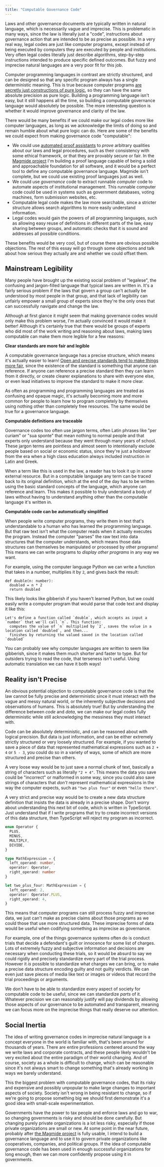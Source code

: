 ```yaml
---
title: "Computable Governance Code"
---
```


Laws and other governance documents are typically written in natural language, which is necessarily vague and imprecise. This is problematic in many ways, since the law is literally just a "code", instructions about governance action that are intended to be as precise as possible. In a very real way, legal codes are just like computer programs, except instead of being executed by computers they are executed by people and institutions. Very often legal codes literally just describe algorithms, step-by-step instructions intended to produce specific defined outcomes. But fuzzy and imprecise natural languages are a very poor fit for this job.

Computer programming languages in contrast are strictly structured, and can be designed so that any specific program always has a single deterministic meaning. This is true because computer programs [are secretly just constructions of pure logic](https://en.wikipedia.org/wiki/Curry%E2%80%93Howard_correspondence), so they can have the same absolute precision as pure logic. Building a programming language isn't easy, but it still happens all the time, so building a computable governance language would absolutely be possible. The more interesting question is whether it would improve governance and clarity of the law.

There would be many benefits if we could make our legal codes more like computer languages, as long as we acknowledge the limits of doing so and remain humble about what pure logic can do. Here are some of the benefits we could expect from making governance code "computable":

- We could use [automated proof assistants](https://en.wikipedia.org/wiki/Proof_assistant) to *prove* arbitrary qualities about our laws and legal procedures, such as their consistency with some ethical framework, or that they are provably secure or fair. In the [Magmide project](https://github.com/magmide/magmide) I'm building a proof language capable of being a solid and approachable foundation for all software, and it would be a perfect tool to define any computable governance language. Magmide isn't complete, but we could use existing proof languages just as well.
- We could use *governance* code to extract runnable *computer* code to automate aspects of institutional management. This runnable computer code could be used in systems such as government databases, voting machines, form submission websites, etc.
- Computable legal code makes the law more searchable, since a stricter structure allows search algorithms to more easily understand information.
- Legal codes would gain the powers of all programming languages, such as allowing easy reuse of definitions in different parts of the law, easy sharing between groups, and automatic checks that it is sound and addresses all possible conditions.

These benefits would be very cool, but of course there are obvious possible objections. The rest of this essay will go through some objections and talk about how serious they actually are and whether we could offset them.

## Mainstream Legibility

Many people have brought up the existing social problem of "legalese", the confusing and jargon-filled language that typical laws are written in. It's a fairly serious problem if the laws that govern a group can't actually be understood by most people in that group, and that lack of legibility can unfairly empower a small group of experts since they're the only ones that can successfully navigate and change the law.

Although at first glance it might seem that making governance codes would only make this problem worse, I'm actually convinced it would make it better! Although it's certainly true that there would be groups of experts who did most of the work writing and reasoning about laws, making laws computable can make them more legible for a few reasons:

**Clear standards are more fair and legible**

A computable governance language has a precise structure, which means it's actually easier to learn! [Open and precise standards tend to make things more fair](https://astralcodexten.substack.com/p/contra-weyl-on-technocracy), since the existence of the standard is something that anyone can reference. If anyone can reference a precise standard then they can learn from it directly, or create clearer explanations to share with everyone else, or even lead initiatives to improve the standard to make it more clear.

As often as programming and programming languages are treated as confusing and opaque magic, it's actually becoming more and more common for people to learn how to program completely by themselves using nothing other than completely free resources. The same would be true for a governance language.

**Computable definitions are traceable**

Governance codes too often use jargon terms, often Latin phrases like "per curiam" or "sua sponte" that mean nothing to normal people and that experts only understand because they went through many years of school. These jargon terms are pointless and almost seem to intentionally exclude people based on social or economic status, since they're just a holdover from the era when a high class education always included instruction in Latin and Greek.

When a term like this is used in the law, a reader has to look it up in some external resource. But in a computable language any term can be traced back to its original definition, which at the end of the day has to be written using the basic standard concepts of the language, which anyone can reference and learn. This makes it possible to truly understand a body of laws without having to understand anything other than the computable language it's written in.

**Computable code can be automatically simplified**

When people write computer programs, they write them in text that's understandable to a human who has learned the programming language. But that raw text isn't what the computer reads when it actually executes the program. Instead the computer "parses" the raw text into data structures that the computer understands, which means those data structures can themselves be manipulated or processed by other programs! This means we can write programs to *display other programs* in any way we want.

For example, using the computer language Python we can write a function that takes in a number, multiplies it by `2`, and gives back the result:

```
def double(n: number):
  doubled = n * 2
  return doubled
```

This likely looks like gibberish if you haven't learned Python, but we could easily write a computer program that would parse that code text and display it like this:

```
Let's define a function called `double`, which accepts as input a `number` that we'll call `n`. This function:
  computes the value of `n` multiplied by `2`, saves the value in a location called `doubled`, and then...
  finishes by returning the valued saved in the location called `doubled`
```

You can probably see why computer languages are written to seem like gibberish, since it makes them much shorter and faster to type. But for outsiders trying to read the code, that terseness isn't useful. Using automatic translation we can have it both ways!

<!-- governance engineers -->

## Reality isn't Precise

An obvious potential objection to computable governance code is that the law cannot be fully precise and deterministic since it must interact with the vague and messy natural world, or the inherently subjective decisions and observations of humans. This is absolutely true! But by understanding the difference between *code* and *data*, we can make our legal codes fully deterministic while still acknowledging the messiness they must interact with.

Code can be absolutely deterministic, and can be reasoned about with logical precision. But data is just information, and can be either extremely strictly structured or very loosely structured. For example, if you wanted to save a piece of data that represented mathematical expressions such as `2 + 4` or `5 - 3`, you could do so in a variety of ways, some of which are more structured and precise than others.

A very loose way would be to just save a normal chunk of text, basically a string of characters such as literally `"2 + 4"`. This means the data you save could be "incorrect" or malformed in some way, since you could also save strings of characters that *don't* represent mathematical expressions in the way the computer expects, such as `"two plus four"` or even `"hello there"`.

A very strict and precise way would be to create a new data structure definition that insists the data is already in a precise shape. Don't worry about understanding this next bit of code, which is written in TypeScript. Just understand that if I write programs that try to create incorrect versions of this data structure, then TypeScript will reject my program as incorrect.

```ts
enum Operator {
  PLUS,
  MINUS,
  MULTIPLY,
  DIVIDE,
}

type MathExpression = {
  left_operand: number,
  operator: Operator,
  right_operand: number
}

let two_plus_four: MathExpression = {
  left_operand: 2,
  operator: Operator.PLUS,
  right_operand: 4,
}
```

This means that computer programs can still process fuzzy and imprecise data, we just can't make as precise claims about those programs as we could those that use more structured data. These imprecise forms of data would be useful when codifying something as imprecise as governance.

For example, one of the things governance systems often do is conduct trials that decide a defendant's guilt or innocence for some list of charges. Lots of extremely fuzzy and subjective information and decisions are necessary when conducting these trials, so it would be absurd to say we could rigidly and precisely standardize every part of the trial process. However it *is* possible to standardize what charges we can bring, or to make a precise data structure encoding guilty and not guilty verdicts. We can even just save pieces of media like text or images or videos that record the trial proceedings or arguments.

We don't have to be able to standardize every aspect of society for computable code to be useful, since we can standardize *parts* of it. Whatever precision we can reasonably justify will pay dividends by allowing those aspects of our governance to be automated and transparent, meaning we can focus more on the imprecise things that really deserve our attention.

## Social Inertia

The idea of writing governance codes in imprecise natural language is a concept everyone in the world is familiar with, that's been around for thousands of years. There are entire professions centered around the way we write laws and corporate contracts, and these people likely wouldn't be very excited about the entire paradigm of their world changing. And of course, society as a whole is difficult to change, which can be reasonable since it's not always smart to change something that's already working in ways we barely understand.

This the biggest problem with computable governance codes, that its risky and expensive and possibly unpopular to make large changes to important aspects of society. Society isn't wrong in being resistant to change, so if we're going to propose something big we should first demonstrate it's a good idea with small-scale experimentation.

Governments have the power to tax people and enforce laws and go to war, so changing governments is risky and should be done carefully. But changing purely private organizations is a lot less risky, especially if those private organizations are small or new. At some point in the near future, probably after [the Magmide project](https://github.com/magmide/magmide) is fully usable, I intend to build a governance language and to use it to govern private organizations like cooperatives, companies, and political groups. If the idea of computable governance code has been used in enough successful organizations for long enough, then we can more confidently propose using it in governments.

<!-- it would be really cool to have a "(s: Signer) -> Signature<s, T>" type, representing a type that has been proven to be a cryptographic signature of the particular individual signer -->
